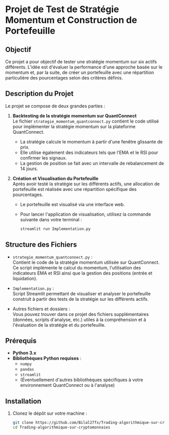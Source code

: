 # Projet de Test de Stratégie Momentum et Construction de Portefeuille

## Objectif

Ce projet a pour objectif de tester une stratégie momentum sur six actifs différents. L'idée est d'évaluer la performance d'une approche basée sur le momentum et, par la suite, de créer un portefeuille avec une répartition particulière des pourcentages selon des critères définis.

## Description du Projet

Le projet se compose de deux grandes parties :

1. **Backtesting de la stratégie momentum sur QuantConnect**  
   Le fichier `strategie_momentum_quantconnect.py` contient le code utilisé pour implémenter la stratégie momentum sur la plateforme QuantConnect.  
   - La stratégie calcule le momentum à partir d'une fenêtre glissante de prix.
   - Elle utilise également des indicateurs tels que l'EMA et le RSI pour confirmer les signaux.
   - La gestion de position se fait avec un intervalle de rebalancement de 14 jours.

2. **Création et Visualisation du Portefeuille**  
   Après avoir testé la stratégie sur les différents actifs, une allocation de portefeuille est réalisée avec une répartition spécifique des pourcentages.  
   - Le portefeuille est visualisé via une interface web.
   - Pour lancer l'application de visualisation, utilisez la commande suivante dans votre terminal :

     ```bash
     streamlit run Implementation.py
     ```

## Structure des Fichiers

- `strategie_momentum_quantconnect.py` :  
  Contient le code de la stratégie momentum utilisée sur QuantConnect. Ce script implémente le calcul du momentum, l'utilisation des indicateurs EMA et RSI ainsi que la gestion des positions (entrée et liquidation).

- `Implementation.py` :  
  Script Streamlit permettant de visualiser et analyser le portefeuille construit à partir des tests de la stratégie sur les différents actifs.

- Autres fichiers et dossiers :  
  Vous pouvez trouver dans ce projet des fichiers supplémentaires (données, scripts d'analyse, etc.) utiles à la compréhension et à l'évaluation de la stratégie et du portefeuille.

## Prérequis

- **Python 3.x**  
- **Bibliothèques Python requises** :
  - `numpy`
  - `pandas`
  - `streamlit`
  - (Éventuellement d'autres bibliothèques spécifiques à votre environnement QuantConnect ou à l'analyse)

## Installation

1. Clonez le dépôt sur votre machine :

   ```bash
   git clone https://github.com/Bilal27fx/Trading-algorithmique-sur-cryptomonnaies.git
   cd Trading-algorithmique-sur-cryptomonnaies
